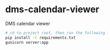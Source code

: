 # dms-calendar-viewer
DMS calendar viewer

```bash
# cd to project root, then run the following
pip install -r requirements.txt
gunicorn server:app
```

